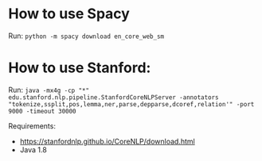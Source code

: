 # How to use Spacy

Run:
`python -m spacy download en_core_web_sm`

# How to use Stanford:

Run:
`java -mx4g -cp "*" edu.stanford.nlp.pipeline.StanfordCoreNLPServer -annotators "tokenize,ssplit,pos,lemma,ner,parse,depparse,dcoref,relation'" -port 9000 -timeout 30000`

Requirements: 
* https://stanfordnlp.github.io/CoreNLP/download.html
* Java 1.8